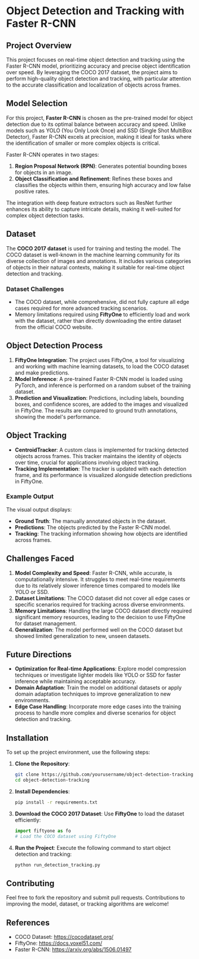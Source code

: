 # Object Detection and Tracking with Faster R-CNN

## Project Overview

This project focuses on real-time object detection and tracking using the Faster R-CNN model, prioritizing accuracy and precise object identification over speed. By leveraging the COCO 2017 dataset, the project aims to perform high-quality object detection and tracking, with particular attention to the accurate classification and localization of objects across frames.

## Model Selection

For this project, **Faster R-CNN** is chosen as the pre-trained model for object detection due to its optimal balance between accuracy and speed. Unlike models such as YOLO (You Only Look Once) and SSD (Single Shot MultiBox Detector), Faster R-CNN excels at precision, making it ideal for tasks where the identification of smaller or more complex objects is critical.

Faster R-CNN operates in two stages:
1. **Region Proposal Network (RPN)**: Generates potential bounding boxes for objects in an image.
2. **Object Classification and Refinement**: Refines these boxes and classifies the objects within them, ensuring high accuracy and low false positive rates.

The integration with deep feature extractors such as ResNet further enhances its ability to capture intricate details, making it well-suited for complex object detection tasks.

## Dataset

The **COCO 2017 dataset** is used for training and testing the model. The COCO dataset is well-known in the machine learning community for its diverse collection of images and annotations. It includes various categories of objects in their natural contexts, making it suitable for real-time object detection and tracking.

### Dataset Challenges
- The COCO dataset, while comprehensive, did not fully capture all edge cases required for more advanced tracking scenarios.
- Memory limitations required using **FiftyOne** to efficiently load and work with the dataset, rather than directly downloading the entire dataset from the official COCO website.

## Object Detection Process

1. **FiftyOne Integration**: The project uses FiftyOne, a tool for visualizing and working with machine learning datasets, to load the COCO dataset and make predictions.
2. **Model Inference**: A pre-trained Faster R-CNN model is loaded using PyTorch, and inference is performed on a random subset of the training dataset.
3. **Prediction and Visualization**: Predictions, including labels, bounding boxes, and confidence scores, are added to the images and visualized in FiftyOne. The results are compared to ground truth annotations, showing the model's performance.

## Object Tracking

- **CentroidTracker**: A custom class is implemented for tracking detected objects across frames. This tracker maintains the identity of objects over time, crucial for applications involving object tracking.
- **Tracking Implementation**: The tracker is updated with each detection frame, and its performance is visualized alongside detection predictions in FiftyOne.

### Example Output

The visual output displays:
- **Ground Truth**: The manually annotated objects in the dataset.
- **Predictions**: The objects predicted by the Faster R-CNN model.
- **Tracking**: The tracking information showing how objects are identified across frames.

## Challenges Faced

1. **Model Complexity and Speed**: Faster R-CNN, while accurate, is computationally intensive. It struggles to meet real-time requirements due to its relatively slower inference times compared to models like YOLO or SSD.
2. **Dataset Limitations**: The COCO dataset did not cover all edge cases or specific scenarios required for tracking across diverse environments.
3. **Memory Limitations**: Handling the large COCO dataset directly required significant memory resources, leading to the decision to use FiftyOne for dataset management.
4. **Generalization**: The model performed well on the COCO dataset but showed limited generalization to new, unseen datasets.

## Future Directions

- **Optimization for Real-time Applications**: Explore model compression techniques or investigate lighter models like YOLO or SSD for faster inference while maintaining acceptable accuracy.
- **Domain Adaptation**: Train the model on additional datasets or apply domain adaptation techniques to improve generalization to new environments.
- **Edge Case Handling**: Incorporate more edge cases into the training process to handle more complex and diverse scenarios for object detection and tracking.

## Installation

To set up the project environment, use the following steps:

1. **Clone the Repository**:
    ```bash
    git clone https://github.com/yourusername/object-detection-tracking.git
    cd object-detection-tracking
    ```

2. **Install Dependencies**:
    ```bash
    pip install -r requirements.txt
    ```

3. **Download the COCO 2017 Dataset**:
    Use **FiftyOne** to load the dataset efficiently:
    ```python
    import fiftyone as fo
    # Load the COCO dataset using FiftyOne
    ```

4. **Run the Project**:
    Execute the following command to start object detection and tracking:
    ```bash
    python run_detection_tracking.py
    ```

## Contributing

Feel free to fork the repository and submit pull requests. Contributions to improving the model, dataset, or tracking algorithms are welcome!

## References

- COCO Dataset: https://cocodataset.org/
- FiftyOne: https://docs.voxel51.com/
- Faster R-CNN: https://arxiv.org/abs/1506.01497
